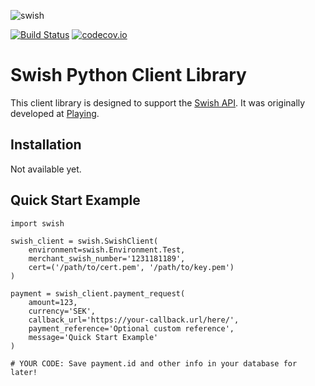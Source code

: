 ![swish](https://cloud.githubusercontent.com/assets/3159565/14217729/1d4b6732-f850-11e5-8a00-90d4ab30ddbd.png)

[![Build Status](https://travis-ci.org/playing-se/swish-python.svg?branch=master)](https://travis-ci.org/playing-se/swish-python)
[![codecov.io](https://codecov.io/github/playing-se/swish-python/coverage.svg?branch=master)](https://codecov.io/github/playing-se/swish-python?branch=master)
# Swish Python Client Library
This client library is designed to support the [Swish API](https://www.getswish.se/content/uploads/2015/06/Guide-Swish-API_160329.pdf). It was originally developed at [Playing](https://playing.se/).

## Installation
Not available yet.

## Quick Start Example

    import swish

    swish_client = swish.SwishClient(
        environment=swish.Environment.Test,
        merchant_swish_number='1231181189',
        cert=('/path/to/cert.pem', '/path/to/key.pem')
    )

    payment = swish_client.payment_request(
        amount=123,
        currency='SEK',
        callback_url='https://your-callback.url/here/',
        payment_reference='Optional custom reference',
        message='Quick Start Example'
    )

    # YOUR CODE: Save payment.id and other info in your database for later!
